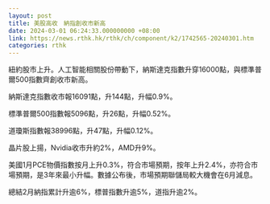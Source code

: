 ```yaml
---
layout: post
title: 美股高收　納指創收市新高
date: 2024-03-01 06:24:33.000000000 +08:00
link: https://news.rthk.hk/rthk/ch/component/k2/1742565-20240301.htm
categories: rthk
---
```


紐約股市上升。人工智能相關股份帶動下，納斯達克指數升穿16000點，與標準普爾500指數齊創收市新高。

納斯達克指數收市報16091點，升144點，升幅0.9%。

標準普爾500指數報5096點，升26點，升幅0.52%。

道瓊斯指數報38996點，升47點，升幅0.12%。

晶片股上揚，Nvidia收市升約2%，AMD升9%。

美國1月PCE物價指數按月上升0.3%，符合市場預期，按年上升2.4%，亦符合市場預期，是3年來最小升幅。數據公布後，市場預期聯儲局較大機會在6月減息。

總結2月納指累計升逾6%，標普指數升逾5%，道指升逾2%。
